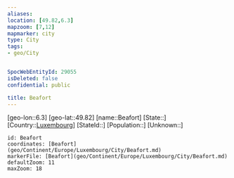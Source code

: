 ```yaml
---
aliases: 
location: [49.82,6.3]
mapzoom: [7,12] 
mapmarker: city 
type: City
tags:
- geo/City


SpocWebEntityId: 29055
isDeleted: false
confidential: public

title: Beafort
---
```

[geo-lon::6.3]
[geo-lat::49.82]
[name::Beafort]
[State::]
[Country::[Luxembourg](geo/Continent/Europe/Luxembourg.md)]
[StateId::]
[Population::]
[Unknown::]


```leaflet
id: Beafort
coordinates: [Beafort](geo/Continent/Europe/Luxembourg/City/Beafort.md)
markerFile: [Beafort](geo/Continent/Europe/Luxembourg/City/Beafort.md)
defaultZoom: 11 
maxZoom: 18
```


